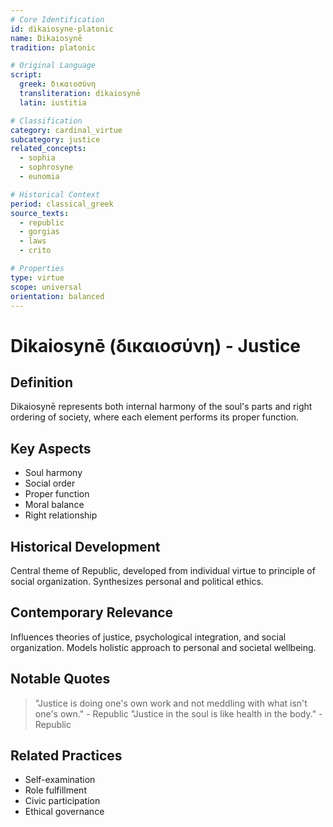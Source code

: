 ```yaml
---
# Core Identification
id: dikaiosyne-platonic
name: Dikaiosynē
tradition: platonic

# Original Language
script:
  greek: δικαιοσύνη
  transliteration: dikaiosynē
  latin: iustitia

# Classification
category: cardinal_virtue
subcategory: justice
related_concepts:
  - sophia
  - sophrosyne
  - eunomia

# Historical Context
period: classical_greek
source_texts:
  - republic
  - gorgias
  - laws
  - crito

# Properties
type: virtue
scope: universal
orientation: balanced
---
```


# Dikaiosynē (δικαιοσύνη) - Justice

## Definition
Dikaiosynē represents both internal harmony of the soul's parts and right ordering of society, where each element performs its proper function.

## Key Aspects
- Soul harmony
- Social order
- Proper function
- Moral balance
- Right relationship

## Historical Development
Central theme of Republic, developed from individual virtue to principle of social organization. Synthesizes personal and political ethics.

## Contemporary Relevance
Influences theories of justice, psychological integration, and social organization. Models holistic approach to personal and societal wellbeing.

## Notable Quotes
> "Justice is doing one's own work and not meddling with what isn't one's own." - Republic
> "Justice in the soul is like health in the body." - Republic

## Related Practices
- Self-examination
- Role fulfillment
- Civic participation
- Ethical governance